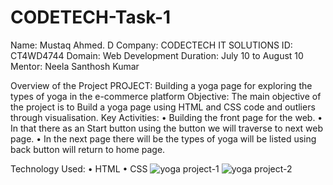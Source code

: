 # CODETECH-Task-1
Name: Mustaq Ahmed. D
Company: CODECTECH IT SOLUTIONS
ID: CT4WD4744
Domain: Web Development
Duration: July 10 to August 10
Mentor: Neela Santhosh Kumar

Overview of the Project
PROJECT: Building a yoga page for exploring the types of yoga in the 
e-commerce platform
Objective:
The main objective of the project is to Build a yoga page using HTML and CSS code and outliers through visualisation.
Key Activities:
•	Building the front page for the web.
•	In that there as an Start button using the button we will traverse to next web page.
•	In the next page there will be the types of  yoga will be listed using back button will return to home page.

Technology Used:
•	HTML
•	CSS
![yoga project-1](https://github.com/user-attachments/assets/6542ad84-bc67-423c-a994-802156d5f54a)
![yoga project-2](https://github.com/user-attachments/assets/d43d612b-c9da-49df-9f5f-cf6e3a54ebf7)


